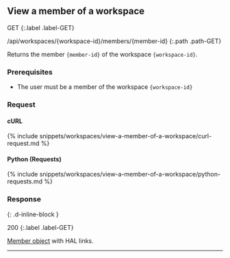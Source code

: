 ## View a member of a workspace

GET
{:.label .label-GET}

/api/workspaces/{workspace-id}/members/{member-id}
{:.path .path-GET}

Returns the member `{member-id}` of the workspace `{workspace-id}`.

### Prerequisites

- The user must be a member of the workspace `{workspace-id}`

### Request

#### cURL

{% include snippets/workspaces/view-a-member-of-a-workspace/curl-request.md %}

#### Python (Requests)

{% include snippets/workspaces/view-a-member-of-a-workspace/python-requests.md %}

### Response
{: .d-inline-block }

200
{:.label .label-GET}

[Member object](workspaces#member-object) with HAL links.

---
